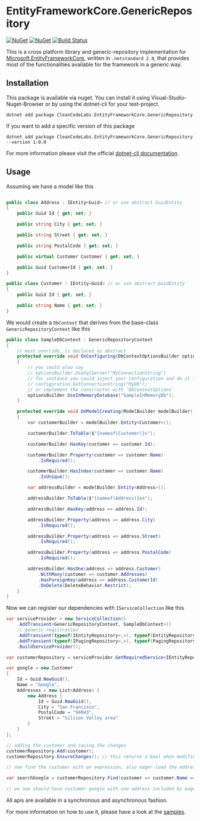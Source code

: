 # EntityFrameworkCore.GenericRepository

[![NuGet](https://img.shields.io/nuget/dt/CleanCodeLabs.EntityFrameworkCore.GenericRepository.svg)](https://www.nuget.org/packages/CleanCodeLabs.EntityFrameworkCore.GenericRepository)
[![NuGet](https://img.shields.io/nuget/vpre/CleanCodeLabs.EntityFrameworkCore.GenericRepository.svg)](https://www.nuget.org/packages/CleanCodeLabs.EntityFrameworkCore.GenericRepository)
[![Build Status](https://travis-ci.com/cleancodelabs/EntityFrameworkCore.GenericRepository.svg?branch=master)](https://travis-ci.com/cleancodelabs/EntityFrameworkCore.GenericRepository)

This is a cross platform library and generic-repository implementation for [Microsoft.EntityFrameworkCore](https://www.nuget.org/packages/Microsoft.EntityFrameworkCore), written in `.netstandard 2.0`, that provides most of the functionalities available for the framework in a generic way.

## Installation

This package is available via nuget. You can install it using Visual-Studio-Nuget-Browser or by using the dotnet-cli for your test-project.

```unspecified
dotnet add package CleanCodeLabs.EntityFrameworkCore.GenericRepository
```

If you want to add a specific version of this package

```unspecified
dotnet add package CleanCodeLabs.EntityFrameworkCore.GenericRepository --version 1.0.0
```

For more information please visit the official [dotnet-cli documentation](https://docs.microsoft.com/en-us/dotnet/core/tools/dotnet-add-package).

## Usage

Assuming we have a model like this

```csharp

public class Address : IEntity<Guid> // or use abstract GuidEntity 
{
    public Guid Id { get; set; }

    public string City { get; set; }

    public string Street { get; set; }

    public string PostalCode { get; set; }

    public virtual Customer Customer { get; set; }

    public Guid CustomerId { get; set; }
}

```

```csharp
public class Customer : IEntity<Guid> // or use abstract GuidEntity 
{
    public Guid Id { get; set; }

    public string Name { get; set; }
}
```

We would create a `DbContext` that derives from the base-class `GenericRepositoryContext` like this

```csharp
public class SampleDbContext : GenericRepositoryContext
{
    // must override, is declared as abstract
    protected override void OnConfiguring(DbContextOptionsBuilder optionsBuilder)
    {
        // you could also say
        // optionsBuilder.UseSqlServer("MyConnectionString")
        // for instance you could inject your configuration and do it like
        // configuration.GetConnectionString("MyDb");
        // or implement the constructor with `DbContextOptions`
        optionsBuilder.UseInMemoryDatabase("SampleInMemoryDb");
    }

    protected override void OnModelCreating(ModelBuilder modelBuilder)
    {
        var customerBuilder = modelBuilder.Entity<Customer>();

        customerBuilder.ToTable($"{nameof(Customer)}s");

        customerBuilder.HasKey(customer => customer.Id);

        customerBuilder.Property(customer => customer.Name)
            .IsRequired();

        customerBuilder.HasIndex(customer => customer.Name)
            .IsUnique();

        var addressBuilder = modelBuilder.Entity<Address>();

        addressBuilder.ToTable($"{nameof(Address)}es");

        addressBuilder.HasKey(address => address.Id);

        addressBuilder.Property(address => address.City)
            .IsRequired();

        addressBuilder.Property(address => address.Street)
            .IsRequired();

        addressBuilder.Property(address => address.PostalCode)
            .IsRequired();

        addressBuilder.HasOne(address => address.Customer)
            .WithMany(customer => customer.Addresses)
            .HasForeignKey(address => address.CustomerId)
            .OnDelete(DeleteBehavior.Restrict);
    }
}
```
Now we can register our dependencies with `IServiceCollection` like this

```csharp
var serviceProvider = new ServiceCollection()
    .AddTransient<GenericRepositoryContext, SampleDbContext>()
    // generic registration
    .AddTransient(typeof(IEntityRepository<,>), typeof(EntityRepository<,>))
    .AddTransient(typeof(IPagingRepository<,>), typeof(PagingRepository<,>)))
    .BuildServiceProvider();

var customerRepository = serviceProvider.GetRequiredService<IEntityRepository<Customer, Guid>>();

var google = new Customer
{
    Id = Guid.NewGuid(),
    Name = "Google",
    Addresses = new List<Address> {
        new Address {
            Id = Guid.NewGuid(),
            City = "San Francisco",
            PostalCode = "94043",
            Street = "Silicon Valley area"
        }
    }
};

// adding the customer and saving the changes
customerRepository.Add(customer);
customerRepository.EnsureChanges(); // this returns a bool when modifiedCount > 0

// now find the customer with an expression, also eager-load the addresses

var searchGoogle = customerRepository.Find(customer => customer.Name == "Google", customer => customer.Addresses);

// we now should have customer google with one address included by eager-loading it
```

All apis are available in a synchronous and asynchronous fashion.

For more information on how to use it, please have a look at the [samples](https://github.com/cleancodelabs/EntityFrameworkCore.GenericRepository/tree/master/samples).